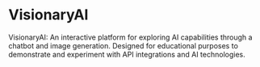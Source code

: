 # VisionaryAI
VisionaryAI: An interactive platform for exploring AI capabilities through a chatbot and image generation. Designed for educational purposes to demonstrate and experiment with API integrations and AI technologies.
